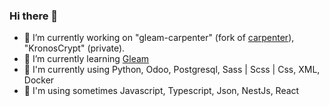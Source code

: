 ### Hi there 👋

- 🔭 I’m currently working on "gleam-carpenter" (fork of [carpenter](https://github.com/grottohub/carpenter)), "KronosCrypt" (private).
- 🌱 I’m currently learning [Gleam](https://gleam.run/)
- 🌴 I'm currently using Python, Odoo, Postgresql, Sass | Scss | Css, XML, Docker
- 🌲 I'm using sometimes Javascript, Typescript, Json, NestJs, React
